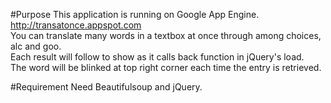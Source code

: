 #Purpose
This application is running on Google App Engine. <http://transatonce.appspot.com>  
You can translate many words in a textbox at once through among choices, alc and goo.  
Each result will follow to show as it calls back function in jQuery's load.  
The word will be blinked at top right corner each time the entry is retrieved.

#Requirement
Need Beautifulsoup and jQuery.
